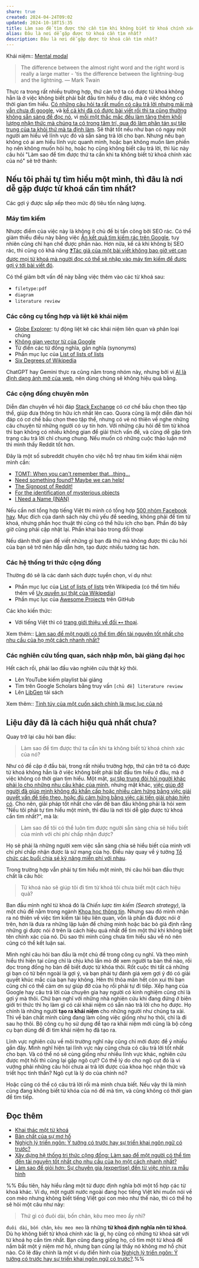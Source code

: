 ```yaml
---
share: true
created: 2024-04-24T09:02
updated: 2024-10-18T15:35
title: Làm sao để tìm được thứ cần tìm khi không biết từ khoá chính xác của nó?
alias: Đâu là nơi dễ gặp được từ khoá cần tìm nhất?
description: Đâu là nơi dễ gặp được từ khoá cần tìm nhất?
---
```

Khái niệm:: [Mental modal](../%E2%9A%A1Hi%E1%BB%83u%20bi%E1%BA%BFt%20s%C3%A2u/%CE%9E%20Kh%C3%A1i%20ni%E1%BB%87m/Nh%E1%BA%ADn%20th%E1%BB%A9c/Mental%20modal.md)

> The difference between the almost right word and the right word is really a large matter - 'tis the difference between the lightning-bug and the lightning.
> — Mark Twain

Thực ra trong rất nhiều trường hợp, thứ cản trở ta có được từ khoá không hẳn là ở việc không biết phải bắt đầu tìm hiểu ở đâu, mà ở việc không có thời gian tìm hiểu. [Có những câu hỏi ta rất muốn có câu trả lời nhưng mãi mà vẫn chưa đi google](../%E2%9A%A1Hi%E1%BB%83u%20bi%E1%BA%BFt%20s%C3%A2u/Ngh%C4%A9%20v%E1%BB%81%20vi%E1%BB%87c%20ngh%C4%A9/G%C3%A1nh%20n%E1%BA%B7ng%20nh%E1%BA%ADn%20th%E1%BB%A9c,%20thi%E1%BA%BFt%20k%E1%BA%BF/C%C3%B3%20nh%E1%BB%AFng%20c%C3%A2u%20h%E1%BB%8Fi%20ta%20r%E1%BA%A5t%20mu%E1%BB%91n%20c%C3%B3%20c%C3%A2u%20tr%E1%BA%A3%20l%E1%BB%9Di%20nh%C6%B0ng%20m%C3%A3i%20m%C3%A0%20v%E1%BA%ABn%20ch%C6%B0a%20%C4%91i%20google.md), và [kể cả khi đã có được bài viết rồi thì ta cũng thường không sẵn sàng để đọc nó](../%E2%9A%A1Hi%E1%BB%83u%20bi%E1%BA%BFt%20s%C3%A2u/Ngh%C4%A9%20v%E1%BB%81%20vi%E1%BB%87c%20ngh%C4%A9/M%C3%B4i%20tr%C6%B0%E1%BB%9Dng%20ngh%C4%A9,%20nh%E1%BA%ADn%20th%E1%BB%A9c%20t%C4%83ng%20c%C6%B0%E1%BB%9Dng/%C4%90%E1%BB%8Dc%20v%C3%A0%20vi%E1%BA%BFt/Ghi%20ch%C3%BA%20th%C3%B4ng%20tin/Ta%20th%C6%B0%E1%BB%9Dng%20kh%C3%B4ng%20s%E1%BA%B5n%20s%C3%A0ng%20%C4%91%E1%BB%83%20%C4%91%E1%BB%8Dc%20m%E1%BB%99t%20t%C3%A0i%20li%E1%BB%87u%20khi%20ta%20m%E1%BB%9Bi%20th%E1%BA%A5y%20n%C3%B3.md), vì [mỗi một thắc mắc đều làm tăng thêm khối lượng nhận thức mà chúng ta có trong tâm trí, qua đó làm phân tán sự tập trung của ta khỏi thứ mà ta định làm](../%E2%9A%A1Hi%E1%BB%83u%20bi%E1%BA%BFt%20s%C3%A2u/Ngh%C4%A9%20v%E1%BB%81%20vi%E1%BB%87c%20ngh%C4%A9/G%C3%A1nh%20n%E1%BA%B7ng%20nh%E1%BA%ADn%20th%E1%BB%A9c,%20thi%E1%BA%BFt%20k%E1%BA%BF/M%E1%BB%97i%20m%E1%BB%99t%20th%E1%BA%AFc%20m%E1%BA%AFc%20%C4%91%E1%BB%81u%20l%C3%A0m%20t%C4%83ng%20th%C3%AAm%20kh%E1%BB%91i%20l%C6%B0%E1%BB%A3ng%20nh%E1%BA%ADn%20th%E1%BB%A9c%20m%C3%A0%20ch%C3%BAng%20ta%20c%C3%B3%20trong%20t%C3%A2m%20tr%C3%AD,%20qua%20%C4%91%C3%B3%20l%C3%A0m%20ph%C3%A2n%20t%C3%A1n%20s%E1%BB%B1%20t%E1%BA%ADp%20trung%20c%E1%BB%A7a%20ta%20kh%E1%BB%8Fi%20th%E1%BB%A9%20m%C3%A0%20ta%20%C4%91%E1%BB%8Bnh%20l%C3%A0m.md). Sẽ thật tốt nếu như bạn có ngay một người am hiểu về lĩnh vực đó và sẵn sàng trả lời cho bạn. Nhưng nếu bạn không có ai am hiểu lĩnh vực quanh mình, hoặc bạn không muốn làm phiền họ nên không muốn hỏi họ, hoặc họ cũng không biết câu trả lời, thì lúc này câu hỏi "Làm sao để tìm được thứ ta cần khi ta không biết từ khoá chính xác của nó" sẽ trở thành:

## Nếu tôi phải tự tìm hiểu một mình, thì đâu là nơi dễ gặp được từ khoá cần tìm nhất?
Các gợi ý được sắp xếp theo mức độ tiêu tốn năng lượng.
### Máy tìm kiếm
Nhược điểm của việc này là không ít chủ đề bị tấn công bởi SEO rác. Có thể giảm thiểu điều này bằng việc [Ẩn kết quả tìm kiếm rác trên Google](./Gi%E1%BA%A3i%20ph%C3%A1p%20k%E1%BB%B9%20thu%E1%BA%ADt/Lo%E1%BA%A1i%20b%E1%BB%8F%20phi%E1%BB%81n%20nhi%E1%BB%85u,%20v%C6%B0%E1%BB%A3t%20r%C3%A0o%20c%E1%BA%A3n/Web/%E1%BA%A8n%20k%E1%BA%BFt%20qu%E1%BA%A3%20t%C3%ACm%20ki%E1%BA%BFm%20r%C3%A1c%20tr%C3%AAn%20Google.md), tuy nhiên cũng chỉ hạn chế được phần nào. Hơn nữa, kể cả khi không bị SEO rác, thì cũng có khả năng [❓Tác giả của một bài viết không bao giờ vét cạn được mọi từ khoá mà người đọc có thể sẽ nhập vào máy tìm kiếm để được gợi ý tới bài viết đó](../%E2%9A%A1Hi%E1%BB%83u%20bi%E1%BA%BFt%20s%C3%A2u/Ngh%C4%A9%20v%E1%BB%81%20vi%E1%BB%87c%20ngh%C4%A9/H%E1%BB%8Dc%20t%E1%BA%ADp,%20hi%E1%BB%83u%20bi%E1%BA%BFt/%E2%9D%93T%C3%A1c%20gi%E1%BA%A3%20c%E1%BB%A7a%20m%E1%BB%99t%20b%C3%A0i%20vi%E1%BA%BFt%20kh%C3%B4ng%20bao%20gi%E1%BB%9D%20v%C3%A9t%20c%E1%BA%A1n%20%C4%91%C6%B0%E1%BB%A3c%20m%E1%BB%8Di%20t%E1%BB%AB%20kho%C3%A1%20m%C3%A0%20ng%C6%B0%E1%BB%9Di%20%C4%91%E1%BB%8Dc%20c%C3%B3%20th%E1%BB%83%20s%E1%BA%BD%20nh%E1%BA%ADp%20v%C3%A0o%20m%C3%A1y%20t%C3%ACm%20ki%E1%BA%BFm%20%C4%91%E1%BB%83%20%C4%91%C6%B0%E1%BB%A3c%20g%E1%BB%A3i%20%C3%BD%20t%E1%BB%9Bi%20b%C3%A0i%20vi%E1%BA%BFt%20%C4%91%C3%B3.md).

Có thể giảm bớt vấn đề này bằng việc thêm vào các từ khoá sau:
- `filetype:pdf`
- `diagram`
- `literature review`

### Các công cụ tổng hợp và liệt kê khái niệm
- [Globe Explorer](https://explorer.globe.engineer/): tự động liệt kê các khái niệm liên quan và phân loại chúng 
- [Không gian vector từ của Google](https://projector.tensorflow.org/)
- Từ điển các từ đồng nghĩa, gần nghĩa (synonyms) 
- Phần mục lục của [List of lists of lists](https://en.wikipedia.org/wiki/List_of_lists_of_lists "List of lists of lists - Wikipedia")
- [Six Degrees of Wikipedia](https://www.sixdegreesofwikipedia.com)

ChatGPT hay Gemini thực ra cũng nằm trong nhóm này, nhưng bởi vì [AI là định dạng ảnh mờ của web](../%E2%9A%A1Hi%E1%BB%83u%20bi%E1%BA%BFt%20s%C3%A2u/C%C3%B4ng%20ngh%E1%BB%87%20th%C3%B4ng%20tin/D%E1%BB%AF%20li%E1%BB%87u,%20AI/M%C3%B4%20h%C3%ACnh%20ng%C3%B4n%20ng%E1%BB%AF%20l%E1%BB%9Bn/AI%20l%C3%A0%20%C4%91%E1%BB%8Bnh%20d%E1%BA%A1ng%20%E1%BA%A3nh%20m%E1%BB%9D%20c%E1%BB%A7a%20web.md), nên dùng chúng sẽ không hiệu quả bằng. 

### Các cộng đồng chuyên môn
Diễn đàn chuyên về hỏi đáp [Stack Exchange](./Gi%E1%BA%A3i%20ph%C3%A1p%20k%E1%BB%B9%20thu%E1%BA%ADt/C%E1%BB%99ng%20%C4%91%E1%BB%93ng%20online/Stack%20Exchange/index.md) có cơ chế bầu chọn theo tập thể, giúp đưa thông tin hữu ích nhất lên cao. Quora cũng là một diễn đàn hỏi đáp có cơ chế bầu chọn theo tập thể, nhưng có vẻ nó thiên về nghe những câu chuyện từ những người có uy tín hơn. Với những câu hỏi để tìm từ khoá thì bạn không có nhiều không gian để giải thích vấn đề, và cũng dễ gặp tình trạng câu trả lời chỉ chung chung. Nếu muốn có những cuộc thảo luận mở thì mình thấy Reddit tốt hơn.

Đây là một số subreddit chuyên cho việc hỗ trợ nhau tìm kiếm khái niệm mình cần:
- [TOMT: When you can't remember that…thing…](https://www.reddit.com/r/tipofmytongue/)
- [Need something found? Maybe we can help!](https://www.reddit.com/r/HelpMeFind/)
- [The Signpost of Reddit!](https://www.reddit.com/r/findareddit/)
- [For the identification of mysterious objects](https://www.reddit.com/r/whatisthisthing/)
- [I Need a Name (INAN)](https://www.reddit.com/r/INeedAName/)

Nếu cần nơi tổng hợp tiếng Việt thì mình có tổng hợp [500 nhóm Facebook hay](https://quảcầu.cc/cac-nhom-facebook-hay?utm_source=Vault+C+Obsidian%2C+quản+lý+dự+án+và+công+cụ+nghĩ+(Hiểu+biết+sâu)&utm_medium=Vault&utm_campaign=Tài+nguyên+khác%2CLàm+việc+hiệu+quả&utm_content=⚡Hiểu+biết+sâu%2FNghĩ+về+việc+nghĩ%2FHọc+tập%2C+hiểu+biết%2FLàm+sao+để+tìm+được+thứ+ta+cần+khi+ta+không+biết+từ+khoá+chính+xác+của+nó.md&utm_term=). Mục đích của danh sách này chủ yếu để seeding, không phải để tìm từ khoá, nhưng phần học thuật thì cũng có thể hữu ích cho bạn. Phần đó bây giờ cũng phải cập nhật lại.
Phần khai báo trong đối thoại

Nếu dành thời gian để viết những gì bạn đã thử mà không được thì câu hỏi của bạn sẽ trở nên hấp dẫn hơn, tạo được nhiều tương tác hơn.

### Các hệ thống tri thức cộng đồng
Thường đó sẽ là các danh sách được tuyển chọn, ví dụ như:
- Phần mục lục của [List of lists of lists](https://en.wikipedia.org/wiki/List_of_lists_of_lists "List of lists of lists - Wikipedia") trên Wikipedia (có thể tìm hiểu thêm về [Uy quyền sự thật của Wikipedia](./Gi%E1%BA%A3i%20ph%C3%A1p%20k%E1%BB%B9%20thu%E1%BA%ADt/C%E1%BB%99ng%20%C4%91%E1%BB%93ng%20online/Wikipedia/Uy%20quy%E1%BB%81n%20s%E1%BB%B1%20th%E1%BA%ADt%20c%E1%BB%A7a%20Wikipedia.md))
- Phần mục lục của [Awesome Projects](https://imq.github.io/awesome-projects/#/?id=books) trên GitHub

Các kho kiến thức:
 - Với tiếng Việt thì có [trang giới thiệu về đối ⊷ thoại](https://doi-thoai.deno.dev/blog?utm_source=Vault+C+Obsidian%2C+quản+lý+dự+án+và+công+cụ+nghĩ+(Hiểu+biết+sâu)&utm_medium=Vault&utm_campaign=đối+⊷+thoại&utm_content=⚡Hiểu+biết+sâu%2FNghĩ+về+việc+nghĩ%2FHọc+tập%2C+hiểu+biết%2FLàm+sao+để+tìm+được+thứ+ta+cần+khi+ta+không+biết+từ+khoá+chính+xác+của+nó.md&utm_term=).

Xem thêm:: [Làm sao để một người có thể tìm đến tài nguyên tốt nhất cho nhu cầu của họ một cách nhanh nhất?](./Nhu%20c%E1%BA%A7u%20c%C3%B4ng%20ngh%E1%BB%87/H%E1%BB%87%20th%E1%BB%91ng%20th%C3%B4ng%20tin/X%C3%A2y%20d%E1%BB%B1ng%20h%E1%BB%87%20th%E1%BB%91ng%20tri%20th%E1%BB%A9c%20c%E1%BB%99ng%20%C4%91%E1%BB%93ng.md)
### Các nghiên cứu tổng quan, sách nhập môn, bài giảng đại học
Hết cách rồi, phải lao đầu vào nghiên cứu thật kỹ thôi.

- Lên YouTube kiếm playlist bài giảng
- Tìm trên Google Scholars bằng truy vấn `[chủ đề] literature review`
- Lên [LibGen](./Gi%E1%BA%A3i%20ph%C3%A1p%20k%E1%BB%B9%20thu%E1%BA%ADt/C%E1%BB%99ng%20%C4%91%E1%BB%93ng%20online/LibGen.md) tải sách 

Xem thêm:: [Tinh túy của một cuốn sách chính là mục lục của nó](../%E2%9A%A1Hi%E1%BB%83u%20bi%E1%BA%BFt%20s%C3%A2u/Ngh%C4%A9%20v%E1%BB%81%20vi%E1%BB%87c%20ngh%C4%A9/M%C3%B4i%20tr%C6%B0%E1%BB%9Dng%20ngh%C4%A9,%20nh%E1%BA%ADn%20th%E1%BB%A9c%20t%C4%83ng%20c%C6%B0%E1%BB%9Dng/%C4%90%E1%BB%8Dc%20v%C3%A0%20vi%E1%BA%BFt/Tinh%20t%C3%BAy%20c%E1%BB%A7a%20m%E1%BB%99t%20cu%E1%BB%91n%20s%C3%A1ch%20ch%C3%ADnh%20l%C3%A0%20m%E1%BB%A5c%20l%E1%BB%A5c%20c%E1%BB%A7a%20n%C3%B3.md)

## Liệu đây đã là cách hiệu quả nhất chưa? 
Quay trở lại câu hỏi ban đầu:
> Làm sao để tìm được thứ ta cần khi ta không biết từ khoá chính xác của nó?

Như có đề cập ở đầu bài, trong rất nhiều trường hợp, thứ cản trở ta có được từ khoá không hẳn là ở việc không biết phải bắt đầu tìm hiểu ở đâu, mà ở việc không có thời gian tìm hiểu. Một mặt, [sự tập trung đòi hỏi người khác phải lo cho những nhu cầu khác của mình](../%E2%9A%A1Hi%E1%BB%83u%20bi%E1%BA%BFt%20s%C3%A2u/Kinh%20t%E1%BA%BF.%20T%C3%A2m%20l%C3%BD%20h%E1%BB%8Dc%20qu%E1%BA%A3n%20l%C3%BD%20v%C3%A0%20lao%20%C4%91%E1%BB%99ng/T%C3%A2m%20l%C3%BD%20h%E1%BB%8Dc%20qu%E1%BA%A3n%20l%C3%BD%20v%C3%A0%20lao%20%C4%91%E1%BB%99ng/Gi%C3%BAp%20%C4%91%E1%BB%A1%20nhau/S%E1%BB%B1%20t%E1%BA%ADp%20trung%20%C4%91%C3%B2i%20h%E1%BB%8Fi%20ng%C6%B0%E1%BB%9Di%20kh%C3%A1c%20ph%E1%BA%A3i%20lo%20cho%20nh%E1%BB%AFng%20nhu%20c%E1%BA%A7u%20kh%C3%A1c%20c%E1%BB%A7a%20m%C3%ACnh.md), nhưng mặt khác, [việc giúp đỡ người đã giúp mình không đủ khẩn cấp hoặc nhiều cảm hứng bằng việc giải quyết vấn đề tiếp theo, hoặc đủ cảm hứng bằng việc cải tiến giải pháp hiện có](../%E2%9A%A1Hi%E1%BB%83u%20bi%E1%BA%BFt%20s%C3%A2u/Kinh%20t%E1%BA%BF.%20T%C3%A2m%20l%C3%BD%20h%E1%BB%8Dc%20qu%E1%BA%A3n%20l%C3%BD%20v%C3%A0%20lao%20%C4%91%E1%BB%99ng/T%C3%A2m%20l%C3%BD%20h%E1%BB%8Dc%20qu%E1%BA%A3n%20l%C3%BD%20v%C3%A0%20lao%20%C4%91%E1%BB%99ng/Gi%C3%BAp%20%C4%91%E1%BB%A1%20nhau/Vi%E1%BB%87c%20gi%C3%BAp%20%C4%91%E1%BB%A1%20ng%C6%B0%E1%BB%9Di%20%C4%91%C3%A3%20gi%C3%BAp%20m%C3%ACnh%20kh%C3%B4ng%20%C4%91%E1%BB%A7%20kh%E1%BA%A9n%20c%E1%BA%A5p%20ho%E1%BA%B7c%20nhi%E1%BB%81u%20c%E1%BA%A3m%20h%E1%BB%A9ng%20b%E1%BA%B1ng%20vi%E1%BB%87c%20gi%E1%BA%A3i%20quy%E1%BA%BFt%20v%E1%BA%A5n%20%C4%91%E1%BB%81%20ti%E1%BA%BFp%20theo,%20ho%E1%BA%B7c%20%C4%91%E1%BB%A7%20c%E1%BA%A3m%20h%E1%BB%A9ng%20b%E1%BA%B1ng%20vi%E1%BB%87c%20c%E1%BA%A3i%20ti%E1%BA%BFn%20gi%E1%BA%A3i%20ph%C3%A1p%20hi%E1%BB%87n%20c%C3%B3.md). Cho nên, giải pháp tốt nhất cho vấn đề ban đầu không phải là hỏi xem "Nếu tôi phải tự tìm hiểu một mình, thì đâu là nơi tôi dễ gặp được từ khoá cần tìm nhất?", mà là:

> Làm sao để tôi có thể luôn tìm được người sẵn sàng chia sẻ hiểu biết của mình với chi phí chấp nhận được?

Họ sẽ phải là những người xem việc sẵn sàng chia sẻ hiểu biết của mình với chi phí chấp nhận được là sứ mạng của họ. Điều này quay về ý tưởng [Tổ chức các buổi chia sẻ kỹ năng miễn phí với nhau](https://quảcầu.cc/cac-buoi-chia-se-ky-nang-mien-phi-voi-nhau?utm_source=Vault+C+Obsidian%2C+quản+lý+dự+án+và+công+cụ+nghĩ+(Hiểu+biết+sâu)&utm_medium=Vault&utm_campaign=Dự+án&utm_content=⚡Hiểu+biết+sâu%2FNghĩ+về+việc+nghĩ%2FHọc+tập%2C+hiểu+biết%2FLàm+sao+để+tìm+được+thứ+ta+cần+khi+ta+không+biết+từ+khoá+chính+xác+của+nó.md&utm_term=).

Trong trường hợp vẫn phải tự tìm hiểu một mình, thì câu hỏi ban đầu thực chất là câu hỏi:
> Từ khoá nào sẽ giúp tôi đi tìm từ khoá tôi chưa biết một cách hiệu quả?

Ban đầu mình nghĩ từ khoá đó là *Chiến lược tìm kiếm (Search strategy)*, là một chủ đề nằm trong ngành [Khoa học thông tin](https://en.wikipedia.org/wiki/Information_science "Information science - Wikipedia"). Nhưng sau đó mình nhận ra nó thiên về việc tìm kiếm tài liệu liên quan, vốn là phần đã được nói ở trên, hơn là đưa ra những lập luận để chứng minh hoặc bác bỏ giả định rằng những gì được nói ở trên là cách hiệu quả nhất để tìm một thứ khi không biết tên chính xác của nó. Dù sao thì mình cũng chưa tìm hiểu sâu về nó nên cũng có thể kết luận sai.

Mình nghĩ câu hỏi ban đầu là một chủ đề trong công cụ nghĩ. Và theo mình hiểu thì hiện tại cũng chỉ là chịu khó lần mò để xem người ta bàn thế nào, rồi đọc trong đống họ bàn để biết được từ khóa thôi. Rốt cuộc thì tất cả những gì bạn có từ bên ngoài là gợi ý, và bạn phải tự đánh giá xem gợi ý đó có giải quyết khúc mắc của bạn hay không. Hên thì thỏa mãn hết còn xui thì bạn cũng chỉ có thể cảm ơn sự giúp đỡ của họ rồi phải tự đi tiếp. Xếp hạng của Google hay câu trả lời của chuyên gia hay người có kinh nghiệm cũng chỉ là gợi ý mà thôi. Chứ bạn nghĩ với những nhà nghiên cứu khi đang đứng ở biên giới tri thức thì họ làm gì có cái khái niệm có sẵn nào trả lời cho họ được. Họ chính là những người **tạo ra khái niệm** cho những người như chúng ta xài. Thì về bản chất mình cũng đang làm công việc giống như họ thôi, chỉ là đi sau họ thôi. Bộ công cụ họ sử dụng để tạo ra khái niệm mới cũng là bộ công cụ bạn dùng để đi tìm khái niệm họ đã tạo ra. 

Lĩnh vực nghiên cứu về môi trường nghĩ này cũng chỉ mới được để ý nhiều gần đây. Mình nghĩ hiện tại lĩnh vực này cũng chưa có câu trả lời tốt nhất cho bạn. Và có thể nó sẽ cùng giống như nhiều lĩnh vực khác, nghiên cứu được một hồi thì cũng lại gặp ngõ cụt? Có thể lý do cho ngõ cụt đó là vì vướng phải những câu hỏi chưa ai trả lời được của khoa học nhận thức và triết học tinh thần? Ngõ cụt là lý do của chính nó?

Hoặc cũng có thể có câu trả lời rồi mà mình chưa biết. Nếu vậy thì là mình cũng đang không biết từ khóa của nó để mà tìm, và cũng không có thời gian để tìm tiếp.

## Đọc thêm
- [Khai thác một từ khoá](./Gi%E1%BA%A3i%20ph%C3%A1p%20k%E1%BB%B9%20thu%E1%BA%ADt/Khai%20th%C3%A1c%20m%E1%BB%99t%20t%E1%BB%AB%20kho%C3%A1.md)
- [Bản chất của sự mơ hồ](https://quảcầu.cc/ly-thuyet-ve-goc-nhin?utm_source=Vault+C+Obsidian%2C+quản+lý+dự+án+và+công+cụ+nghĩ+(Hiểu+biết+sâu)&utm_medium=Vault&utm_campaign=hiểu+lầm%2Cnét+nghĩa+ẩn%2Cthay+đổi+góc+nhìn%2CHiện+tượng+học%2C+khoa+học+nhận+thức%2C+vật+lý+luận%2Chiện+tượng+học&utm_content=⚡Hiểu+biết+sâu%2FNghĩ+về+việc+nghĩ%2FHọc+tập%2C+hiểu+biết%2FLàm+sao+để+tìm+được+thứ+ta+cần+khi+ta+không+biết+từ+khoá+chính+xác+của+nó.md&utm_term=)
- [Nghịch lý triển ngôn: Ý tưởng có trước hay sự triển khai ngôn ngữ có trước?](../%E2%9A%A1Hi%E1%BB%83u%20bi%E1%BA%BFt%20s%C3%A2u/Ngh%C4%A9%20v%E1%BB%81%20vi%E1%BB%87c%20ngh%C4%A9/H%E1%BB%8Dc%20t%E1%BA%ADp,%20hi%E1%BB%83u%20bi%E1%BA%BFt/Ngh%E1%BB%8Bch%20l%C3%BD%20tri%E1%BB%83n%20ng%C3%B4n.md)
- [Xây dựng hệ thống tri thức cộng đồng: Làm sao để một người có thể tìm đến tài nguyên tốt nhất cho nhu cầu của họ một cách nhanh nhất?](./Nhu%20c%E1%BA%A7u%20c%C3%B4ng%20ngh%E1%BB%87/H%E1%BB%87%20th%E1%BB%91ng%20th%C3%B4ng%20tin/X%C3%A2y%20d%E1%BB%B1ng%20h%E1%BB%87%20th%E1%BB%91ng%20tri%20th%E1%BB%A9c%20c%E1%BB%99ng%20%C4%91%E1%BB%93ng.md)
- [Làm sao để giỏi hơn: Sự chuyên gia (expertise) đến từ việc nhìn ra mẫu hình](../%E2%9A%A1Hi%E1%BB%83u%20bi%E1%BA%BFt%20s%C3%A2u/Ngh%C4%A9%20v%E1%BB%81%20vi%E1%BB%87c%20ngh%C4%A9/Khoa%20h%E1%BB%8Dc%20nh%E1%BA%ADn%20th%E1%BB%A9c/M%E1%BA%ABu%20h%C3%ACnh,%20tr%E1%BB%B1c%20gi%C3%A1c/S%E1%BB%B1%20chuy%C3%AAn%20gia%20%C4%91%E1%BA%BFn%20t%E1%BB%AB%20vi%E1%BB%87c%20nh%C3%ACn%20ra%20m%E1%BA%ABu%20h%C3%ACnh.md)


%%
Đầu tiên, hãy hiểu rằng một từ được định nghĩa bởi một tổ hợp các từ khoá khác. Ví dụ, một người nước ngoài đang học tiếng Việt khi muốn nói về con mèo nhưng không biết tiếng Việt gọi con mèo như thế nào, thì có thể họ sẽ hỏi một câu như này:
> Thứ gì có đuôi dài, bốn chân, kêu meo meo ấy nhỉ?

`đuôi dài`, `bốn chân`, `kêu meo meo` là những **từ khoá định nghĩa nên từ khoá**. Dù họ không biết từ khoá chính xác là gì, họ cũng có những từ khoá sát với từ khoá họ cần tìm nhất. Bạn cũng đang giống họ, cố tìm một từ khoá để nắm bắt một ý niệm mơ hồ, nhưng bạn cũng lại thấy nó không mơ hồ chút nào. Có lẽ đây chính là một ví dụ điển hình của [Nghịch lý triển ngôn: Ý tưởng có trước hay sự triển khai ngôn ngữ có trước?](../%E2%9A%A1Hi%E1%BB%83u%20bi%E1%BA%BFt%20s%C3%A2u/Ngh%C4%A9%20v%E1%BB%81%20vi%E1%BB%87c%20ngh%C4%A9/H%E1%BB%8Dc%20t%E1%BA%ADp,%20hi%E1%BB%83u%20bi%E1%BA%BFt/Ngh%E1%BB%8Bch%20l%C3%BD%20tri%E1%BB%83n%20ng%C3%B4n.md).%%
